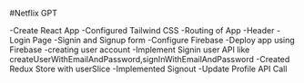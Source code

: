 #Netflix GPT

-Create React App
-Configured Tailwind CSS
-Routing of App
-Header
-Login Page
-Signin and Signup form
-Configure Firebase
-Deploy app using Firebase
-creating user account
-Implement Signin user API like createUserWithEmailAndPassword,signInWithEmailAndPassword
-Created Redux Store with userSlice
-Implemented Signout
-Update Profile API Call
